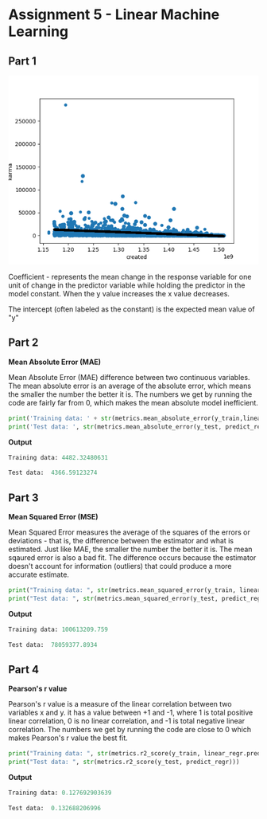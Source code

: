 # Assignment 5 - Linear Machine Learning

## Part 1 

![Text](https://github.com/HakimiX/BusinessIntelligence/blob/master/Assignment5/scatterplot.png)


Coefficient - represents the mean change in the response variable for one unit of change in the predictor variable while holding the predictor in the model constant. When the y value increases the x value decreases. 

The intercept (often labeled as the constant) is the expected mean value of "y"


## Part 2

__Mean Absolute Error (MAE)__

Mean Absolute Error (MAE) difference between two continuous variables. The mean absolute error is an average of the absolute error, which means the smaller the number the better it is. The numbers we get by running the code are fairly far from 0, which makes the mean absolute model inefficient. 

```python
print('Training data: ' + str(metrics.mean_absolute_error(y_train,linear_regr.predict(x_train.reshape(-1,1)))))
print('Test data: ', str(metrics.mean_absolute_error(y_test, predict_regr)))
```

__Output__

```python
Training data: 4482.32480631
```

```python
Test data:  4366.59123274
```

## Part 3

__Mean Squared Error (MSE)__

Mean Squared Error measures the average of the squares of the errors or deviations - that is, the difference between the estimator and what is estimated. Just like MAE, the smaller the number the better it is. The mean sqaured error is also a bad fit. The difference occurs because the estimator doesn't account for information (outliers) that could produce a more accurate estimate. 

```python
print("Training data: ", str(metrics.mean_squared_error(y_train, linear_regr.predict(x_train.reshape(-1,1)))))
print("Test data: ", str(metrics.mean_squared_error(y_test, predict_regr)))
```

__Output__

```python
Training data: 100613209.759
```

```python
Test data:  78059377.8934
```

## Part 4

__Pearson's r value__

Pearson's r value is a measure of the linear correlation between two variables x and y. it has a value between +1 and -1, where 1 is total positive linear correlation, 0 is no linear correlation, and -1 is total negative linear correlation. The numbers we get by running the code are close to 0 which makes Pearson's r value the best fit. 

```python
print("Training data: ", str(metrics.r2_score(y_train, linear_regr.predict(x_train.reshape(-1,1)))))
print("Test data: ", str(metrics.r2_score(y_test, predict_regr)))
```

__Output__

```python
Training data: 0.127692903639
```

```python
Test data:  0.132688206996
```

